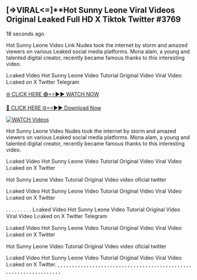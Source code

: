 ## [=>VIRAL<=]**Hot Sunny Leone Viral Videos Original Leaked Full HD X Tiktok Twitter #3769

18 seconds ago

Hot Sunny Leone Video Link Nudes took the internet by storm and amazed viewers on various Leaked social media platforms. Mona alam, a young and talented digital creator, recently became famous thanks to this interesting video.

L𝚎aked Video Hot Sunny Leone Video Tutorial Original Video Viral Video L𝚎aked on X Twitter Telegram

[🌐 CLICK HERE 🟢==►► WATCH NOW](https://dekho-ki-hoy-07-2k25.blogspot.com/2025/01/viral-on.html)

[🔴 CLICK HERE 🌐==►► Download Now](https://dekho-ki-hoy-07-2k25.blogspot.com/2025/01/viral-on.html)

[![WATCH Videos](https://i.imgur.com/dJHk4Zq.gif)](https://dekho-ki-hoy-07-2k25.blogspot.com/2025/01/viral-on.html)

Hot Sunny Leone Video Nudes took the internet by storm and amazed viewers on various Leaked social media platforms. Mona alam, a young and talented digital creator, recently became famous thanks to this interesting video.

L𝚎aked Video Hot Sunny Leone Video Tutorial Original Video Viral Video L𝚎aked on X Twitter

Hot Sunny Leone Video Tutorial Original Video video oficial twitter

L𝚎aked Video Hot Sunny Leone Video Tutorial Original Video Viral Video L𝚎aked on X Twitter

. . . . . . . . . L𝚎aked Video Hot Sunny Leone Video Tutorial Original Video Viral Video L𝚎aked on X Twitter Telegram

L𝚎aked Video Hot Sunny Leone Video Tutorial Original Video Viral Video L𝚎aked on X Twitter

Hot Sunny Leone Video Tutorial Original Video video oficial twitter

L𝚎aked Video Hot Sunny Leone Video Tutorial Original Video Viral Video L𝚎aked on X Twitter.
,
,
,
,
,
,
,
,
,
,
,
,
,
,
,
,
,
,
,
,
,
,
,
,
,
,
,
,
,
,
,
,
,
,
,
,
,
,
,
,
,
,
,
,
,
,
,
,
,
,
,
,
,
,
,
,
,
,
,
,
,
,
,
,
,